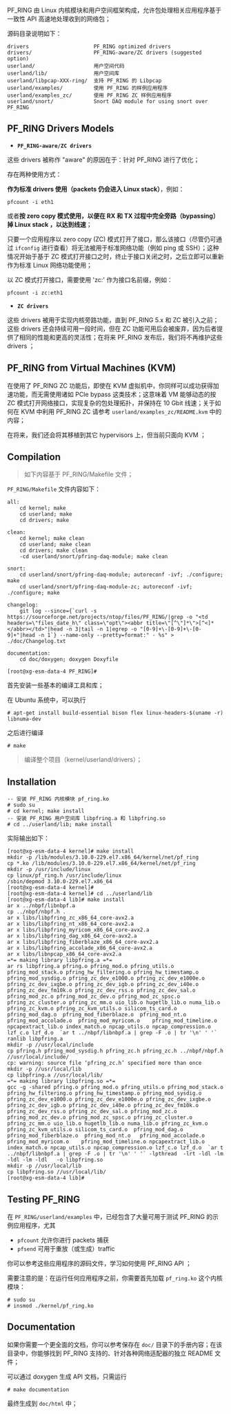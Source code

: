 
PF_RING 由 Linux 内核模块和用户空间框架构成，允许包处理相关应用程序基于一致性 API 高速地处理收到的网络包； 

源码目录说明如下：

```
drivers                     PF_RING optimized drivers
drivers/                    PF_RING-aware/ZC drivers (suggested option)
userland/			        用户空间代码
userland/lib/			    用户空间库
userland/libpcap-XXX-ring/	支持 PF_RING 的 Libpcap
userland/examples/		    使用 PF_RING 的样例应用程序
userland/examples_zc/		使用 PF_RING ZC 样例应用程序
userland/snort/			    Snort DAQ module for using snort over PF_RING
```

PF_RING Drivers Models
----------------------

- **`PF_RING-aware/ZC drivers`**

这些 drivers 被称作 "aware" 的原因在于：针对 PF_RING 进行了优化；

存在两种使用方式：

**作为标准 drivers 使用（packets 仍会进入 Linux stack）**，例如： 

```
pfcount -i eth1
```

或者**按 zero copy 模式使用，以便在 RX 和 TX 过程中完全旁路（bypassing）掉 Linux stack ，以达到线速**；

只要一个应用程序以 zero copy (ZC) 模式打开了接口，那么该接口（尽管仍可通过 `ifconfig` 进行查看）将无法被用于标准网络功能（例如 ping 或 SSH）；这种情况开始于基于 ZC 模式打开接口之时，终止于接口关闭之时，之后立即可以重新作为标准 Linux 网络功能使用；

以 ZC 模式打开接口，需要使用 'zc:' 作为接口名前缀，例如：

```
pfcount -i zc:eth1
```

- **`ZC drivers`**

这些 drivers 被用于实现内核旁路功能，直到 PF_RING 5.x 和 ZC 被引入之前；这些 drivers 还会持续可用一段时间，但在 ZC 功能可用后会被废弃，因为后者提供了相同的性能和更高的灵活性；在将来 PF_RING 发布后，我们将不再维护这些 drivers ；

PF_RING from Virtual Machines (KVM)
-----------------------------------

在使用了 PF_RING ZC 功能后，即使在 KVM 虚拟机中，你同样可以成功获得加速功能，而无需使用诸如 PCIe bypass 这类技术；这意味着 VM 能够动态的按 ZC 模式打开网络接口，实现复杂的包处理拓扑，并保持在 10 Gbit 线速；关于如何在 KVM 中利用 PF_RING ZC 请参考 `userland/examples_zc/README.kvm` 中的内容；

在将来，我们还会将其移植到其它 hypervisors 上，但当前只面向 KVM ；

Compilation
-----------

> 如下内容基于 PF_RING/Makefile 文件；

`PF_RING/Makefile` 文件内容如下：

```
all:
    cd kernel; make
    cd userland; make
    cd drivers; make

clean:
    cd kernel; make clean
    cd userland; make clean
    cd drivers; make clean
    -cd userland/snort/pfring-daq-module; make clean

snort:
    cd userland/snort/pfring-daq-module; autoreconf -ivf; ./configure; make
    cd userland/snort/pfring-daq-module-zc; autoreconf -ivf; ./configure; make

changelog:
    git log --since={`curl -s https://sourceforge.net/projects/ntop/files/PF_RING/|grep -o "<td headers=\"files_date_h\" class=\"opt\"><abbr title=\"[^\"]*\">[^<]*</abbr></td>"|head -n 3|tail -n 1|egrep -o "[0-9]+\-[0-9]+\-[0-9]+"|head -n 1`} --name-only --pretty=format:" - %s" > ./doc/Changelog.txt

documentation:
    cd doc/doxygen; doxygen Doxyfile

[root@xg-esm-data-4 PF_RING]#
```

首先安装一些基本的编译工具和库；

在 Ubuntu 系统中，可以执行

```
# apt-get install build-essential bison flex linux-headers-$(uname -r) libnuma-dev
```

之后进行编译

```
# make
```

> 编译整个项目（kernel/userland/drivers）；


Installation
------------

```
-- 安装 PF_RING 内核模块 pf_ring.ko
# sudo su
# cd kernel; make install
-- 安装 PF_RING 用户空间库 libpfring.a 和 libpfring.so
# cd ../userland/lib; make install
```

实际输出如下：

```
[root@xg-esm-data-4 kernel]# make install
mkdir -p /lib/modules/3.10.0-229.el7.x86_64/kernel/net/pf_ring
cp *.ko /lib/modules/3.10.0-229.el7.x86_64/kernel/net/pf_ring
mkdir -p /usr/include/linux
cp linux/pf_ring.h /usr/include/linux
/sbin/depmod 3.10.0-229.el7.x86_64
[root@xg-esm-data-4 kernel]#
[root@xg-esm-data-4 kernel]# cd ../userland/lib
[root@xg-esm-data-4 lib]# make install
ar x ../nbpf/libnbpf.a
cp ../nbpf/nbpf.h .
ar x libs/libpfring_zc_x86_64_core-avx2.a
ar x libs/libpfring_nt_x86_64_core-avx2.a
ar x libs/libpfring_myricom_x86_64_core-avx2.a
ar x libs/libpfring_dag_x86_64_core-avx2.a
ar x libs/libpfring_fiberblaze_x86_64_core-avx2.a
ar x libs/libpfring_accolade_x86_64_core-avx2.a
ar x libs/libnpcap_x86_64_core-avx2.a
=*= making library libpfring.a =*=
ar rs libpfring.a pfring.o pfring_mod.o pfring_utils.o pfring_mod_stack.o pfring_hw_filtering.o pfring_hw_timestamp.o pfring_mod_sysdig.o pfring_zc_dev_e1000.o pfring_zc_dev_e1000e.o pfring_zc_dev_ixgbe.o pfring_zc_dev_igb.o pfring_zc_dev_i40e.o pfring_zc_dev_fm10k.o pfring_zc_dev_rss.o pfring_zc_dev_sal.o pfring_mod_zc.o pfring_mod_zc_dev.o pfring_mod_zc_spsc.o pfring_zc_cluster.o pfring_zc_mm.o uio_lib.o hugetlb_lib.o numa_lib.o pfring_zc_kvm.o pfring_zc_kvm_utils.o silicom_ts_card.o  pfring_mod_dag.o  pfring_mod_fiberblaze.o  pfring_mod_nt.o   pfring_mod_accolade.o  pfring_mod_myricom.o    pfring_mod_timeline.o npcapextract_lib.o index_match.o npcap_utils.o npcap_compression.o lzf_c.o lzf_d.o  `ar t ../nbpf/libnbpf.a | grep -F .o | tr '\n' ' '`
ranlib libpfring.a
mkdir -p //usr/local/include
cp pfring.h pfring_mod_sysdig.h pfring_zc.h pfring_zc.h ../nbpf/nbpf.h //usr/local/include/
cp: warning: source file ‘pfring_zc.h’ specified more than once
mkdir -p //usr/local/lib
cp libpfring.a //usr/local/lib/
=*= making library libpfring.so =*=
gcc -g -shared pfring.o pfring_mod.o pfring_utils.o pfring_mod_stack.o pfring_hw_filtering.o pfring_hw_timestamp.o pfring_mod_sysdig.o pfring_zc_dev_e1000.o pfring_zc_dev_e1000e.o pfring_zc_dev_ixgbe.o pfring_zc_dev_igb.o pfring_zc_dev_i40e.o pfring_zc_dev_fm10k.o pfring_zc_dev_rss.o pfring_zc_dev_sal.o pfring_mod_zc.o pfring_mod_zc_dev.o pfring_mod_zc_spsc.o pfring_zc_cluster.o pfring_zc_mm.o uio_lib.o hugetlb_lib.o numa_lib.o pfring_zc_kvm.o pfring_zc_kvm_utils.o silicom_ts_card.o  pfring_mod_dag.o  pfring_mod_fiberblaze.o  pfring_mod_nt.o   pfring_mod_accolade.o  pfring_mod_myricom.o    pfring_mod_timeline.o npcapextract_lib.o index_match.o npcap_utils.o npcap_compression.o lzf_c.o lzf_d.o  `ar t ../nbpf/libnbpf.a | grep -F .o | tr '\n' ' '` -lpthread  -lrt -ldl -lm -ldl -lm -ldl   -o libpfring.so
mkdir -p //usr/local/lib
cp libpfring.so //usr/local/lib/
[root@xg-esm-data-4 lib]#
```


Testing PF_RING
---------------

在 `PF_RING/userland/examples` 中，已经包含了大量可用于测试 PF_RING 的示例应用程序，尤其

- `pfcount` 允许你进行 packets 捕获
- `pfsend` 可用于重放（或生成）traffic

你可以参考这些应用程序的源码文件，学习如何使用 PF_RING API ；

需要注意的是：在运行任何应用程序之前，你需要首先加载 `pf_ring.ko` 这个内核模块：

```
# sudo su
# insmod ./kernel/pf_ring.ko
```

Documentation
-------------

如果你需要一个更全面的文档，你可以参考保存在 `doc/` 目录下的手册内容；在该目录中，你能够找到 PF_RING 支持的、针对各种网络适配器的独立 README 文件；

可以通过 doxygen 生成 API 文档，只需运行

```
# make documentation
```

最终生成到 `doc/html` 中；
